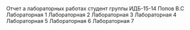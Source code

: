 Отчет а лабораторных работах
студент группы ИДБ-15-14 Попов В.С
Лабораторная 1
Лабораторная 2
Лабораторная 3
Лабораторная 4
Лабораторная 5
Лабораторная 6
Лабораторная 7

